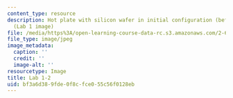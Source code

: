 ```yaml
---
content_type: resource
description: Hot plate with silicon wafer in initial configuration (before heating).
  (Lab 1 image)
file: /media/https%3A/open-learning-course-data-rc.s3.amazonaws.com/2-672-project-laboratory-spring-2009/bf3a6d389fde0f8cfce055c56f0128eb_lab12.jpg
file_type: image/jpeg
image_metadata:
  caption: ''
  credit: ''
  image-alt: ''
resourcetype: Image
title: Lab 1-2
uid: bf3a6d38-9fde-0f8c-fce0-55c56f0128eb
---
```

